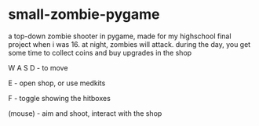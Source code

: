 # small-zombie-pygame
a top-down zombie shooter in pygame, made for my highschool final project when i was 16.
at night, zombies will attack.
during the day, you get some time to collect coins and buy upgrades in the shop

W A S D  -  to move

E  -  open shop, or use medkits

F  -  toggle showing the hitboxes

(mouse)  -  aim and shoot, interact with the shop
